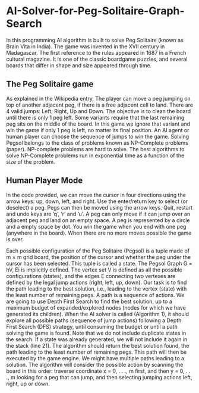 # AI-Solver-for-Peg-Solitaire-Graph-Search
In this programming AI algorithm is built to solve Peg Solitaire (known as Brain Vita in India).  The game was invented in the XVII century in Madagascar. The first reference to the rules appeared in 1687 in a French cultural magazine. It is one of the classic boardgame puzzles, and several boards that differ in shape and size appeared through time.

## The Peg Solitaire game
As explained in the Wikipedia entry, The player can move a peg jumping on top of another adjacent peg, if there is a free adjacent cell to land.  There are 4 valid jumps:  Left, Right, Up and Down. The objective is to clean the board until there is only 1 peg left.  Some variants require that the last remaining peg sits on the middle of the board.  In this game we ignore that variant and win the game if only 1 peg is left, no matter its final position.  An AI agent or human player can choose the sequence of jumps to win the game. Solving Pegsol belongs to the class of problems known as NP-Complete problems (paper).   NP-complete problems are hard to solve. The best algorithms to solve NP-Complete problems run in exponential time as a function of the size of the problem. 

## Human Player Mode
In the code provided, we can move the cursor in four directions using the arrow keys: up, down, left, and right.  Use the enter/return key to select (or deselect) a peg. Pegs can then be moved using the arrow keys.  Quit, restart and undo keys are ’q’, ’r’ and ’u’. A peg can only move if it can jump over an adjacent peg and land on an empty space. A peg is represented by a circle and a empty space by dot.  You win the game when you end with one peg (anywhere in the board).  When there are no more moves possible the game is over.

Each possible configuration of the Peg Solitaire (Pegsol) is a tuple made of m × m grid board, the position of the cursor and whether the peg under the cursor has been selected. This tuple is called a state. The Pegsol Graph G = hV, Ei is implicitly defined. The vertex set V is defined as all the possible configurations (states), and the edges E connecting two vertexes are defined by the legal jump actions (right, left, up, down). Our task is to find the path leading to the best solution, i.e., leading to the vertex (state) with the least number of remaining pegs. A path is a sequence of actions. We are going to use Depth First Search to find the best solution, up to a maximum budget of expanded/explored nodes (nodes for which we have generated its children). When the AI solver is called (Algorithm 1), it should explore all possible paths (sequence of jump actions) following a Depth First Search (DFS) strategy, until consuming the budget or until a path solving the game is found. Note that we do not include duplicate states in the search. If a state was already generated, we will not include it again in the stack (line 21). The algorithm should return the best solution found, the path leading to the least number of remaining pegs. This path will then be executed by the game engine. We might have multiple paths leading to a solution. The algorithm will consider the possible action by scanning the board in this order: traverse coordinate x = 0, . . ., m first, and then y = 0, . . ., m looking for a peg that can jump, and then selecting jumping actions left, right, up or down. 
